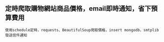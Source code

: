 ## 定時爬取購物網站商品價格，email即時通知，省下預算費用
	使用schedule定時，requests、BeautifulSoup爬取價格，insert mongodb，smtplib發送信件通知
